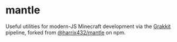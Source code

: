 # mantle
Useful utilities for modern-JS Minecraft development via the [Grakkit](https://github.com/grakkit/grakkit) pipeline, forked from [@harrix432/mantle](https://www.npmjs.com/package/@harrix432/mantle) on npm.
